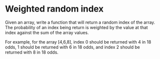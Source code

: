 # Weighted random index

Given an array, write a function that will return a random index of the array.  The probability of an index being return is weighted by the value at that index against the sum of the array values.  

For example, for the array [4,6,8], index 0 should be returned with 4 in 18 odds, 1 should be returned with 6 in 18 odds, and index 2 should be returned with 8 in 18 odds.  